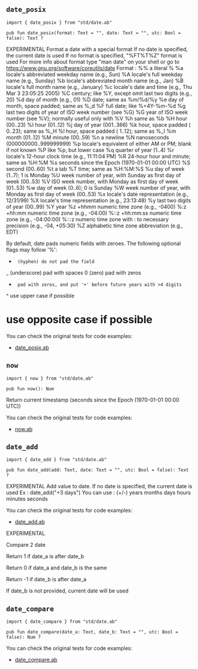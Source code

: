 ## `date_posix`

```ab
import { date_posix } from "std/date.ab"
```

```ab
pub fun date_posix(format: Text = "", date: Text = "", utc: Bool = false): Text ? 
```

EXPERIMENTAL
Format a date with a special format
If no date is specified, the current date is used
If no format is specified, "%FT%T%Z" format is used
For more info about format type "man date" on your shell or go to https://www.gnu.org/software/coreutils/date
Format :
%%     a literal %
%a     locale's abbreviated weekday name (e.g., Sun)
%A     locale's full weekday name (e.g., Sunday)
%b     locale's abbreviated month name (e.g., Jan)
%B     locale's full month name (e.g., January)
%c     locale's date and time (e.g., Thu Mar  3 23:05:25 2005)
%C     century; like %Y, except omit last two digits (e.g., 20)
%d     day of month (e.g., 01)
%D     date; same as %m/%d/%y
%e     day of month, space padded; same as %_d
%F     full date; like %+4Y-%m-%d
%g     last two digits of year of ISO week number (see %G)
%G     year of ISO week number (see %V); normally useful only with %V
%h     same as %b
%H     hour (00..23)
%I     hour (01..12)
%j     day of year (001..366)
%k     hour, space padded ( 0..23); same as %_H
%l     hour, space padded ( 1..12); same as %_I
%m     month (01..12)
%M     minute (00..59)
%n     a newline
%N     nanoseconds (000000000..999999999)
%p     locale's equivalent of either AM or PM; blank if not known
%P     like %p, but lower case
%q     quarter of year (1..4)
%r     locale's 12-hour clock time (e.g., 11:11:04 PM)
%R     24-hour hour and minute; same as %H:%M
%s     seconds since the Epoch (1970-01-01 00:00 UTC)
%S     second (00..60)
%t     a tab
%T     time; same as %H:%M:%S
%u     day of week (1..7); 1 is Monday
%U     week number of year, with Sunday as first day of week (00..53)
%V     ISO week number, with Monday as first day of week (01..53)
%w     day of week (0..6); 0 is Sunday
%W     week number of year, with Monday as first day of week (00..53)
%x     locale's date representation (e.g., 12/31/99)
%X     locale's time representation (e.g., 23:13:48)
%y     last two digits of year (00..99)
%Y     year
%z     +hhmm numeric time zone (e.g., -0400)
%:z    +hh:mm numeric time zone (e.g., -04:00)
%::z   +hh:mm:ss numeric time zone (e.g., -04:00:00)
%:::z  numeric time zone with : to necessary precision (e.g., -04, +05:30)
%Z     alphabetic time zone abbreviation (e.g., EDT)

By default, date pads numeric fields with zeroes.  The following optional flags may follow '%':

-      (hyphen) do not pad the field
_      (underscore) pad with spaces
0      (zero) pad with zeros
+      pad with zeros, and put '+' before future years with >4 digits
^      use upper case if possible
#      use opposite case if possible



You can check the original tests for code examples:
* [date_posix.ab](https://github.com/amber-lang/amber/blob/0.3.5-alpha/src/tests/stdlib/date_posix.ab)

## `now`

```ab
import { now } from "std/date.ab"
```

```ab
pub fun now(): Num 
```

Return current timestamp (seconds since the Epoch (1970-01-01 00:00 UTC))



You can check the original tests for code examples:
* [now.ab](https://github.com/amber-lang/amber/blob/0.3.5-alpha/src/tests/stdlib/now.ab)

## `date_add`

```ab
import { date_add } from "std/date.ab"
```

```ab
pub fun date_add(add: Text, date: Text = "", utc: Bool = false): Text ? 
```

EXPERIMENTAL
Add value to date.
If no date is specified, the current date is used
Ex : date_add("+3 days")
You can use :
(+/-)
years
months
days
hours
minutes
seconds



You can check the original tests for code examples:
* [date_add.ab](https://github.com/amber-lang/amber/blob/0.3.5-alpha/src/tests/stdlib/date_add.ab)

EXPERIMENTAL


Compare 2 date

Return 1 if date_a is after date_b

Return 0 if date_a and date_b is the same

Return -1 if date_b is after date_a

If date_b is not provided, current date will be used

## `date_compare`

```ab
import { date_compare } from "std/date.ab"
```

```ab
pub fun date_compare(date_a: Text, date_b: Text = "", utc: Bool = false): Num ? 
```

You can check the original tests for code examples:
* [date_compare.ab](https://github.com/amber-lang/amber/blob/0.3.5-alpha/src/tests/stdlib/date_compare.ab)

